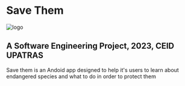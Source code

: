 # Save Them
![logo](https://github.com/CPP-Bot-78/Software-Engineering/SaveThem/app/logo.png)

## A Software Engineering Project, 2023, CEID UPATRAS
Save them is an Andoid app designed to help it's users to learn about endangered species and what to do in order to protect them
